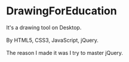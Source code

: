 # DrawingForEducation
It's a drawing tool on Desktop.
<br>
<br>
By HTML5, CSS3, JavaScript, jQuery.
<br>
<br>
The reason I made it was I try to master jQuery.
